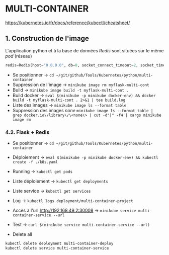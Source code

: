 # MULTI-CONTAINER

https://kubernetes.io/fr/docs/reference/kubectl/cheatsheet/

## 1. Construction de l'image

L'application python et à la base de données *Redis* sont situées sur le même *pod* (réseau)

```python
redis=Redis(host="0.0.0.0", db=0, socket_connect_timeout=2, socket_timeout=2)
```

- Se positionner -> `cd ~/git/github/Tools/Kubernetes/python/multi-container`
- Suppression de l'image -> `minikube image rm myflask-multi-cont`
- Build -> `minikube image build -t myflask-multi-cont .`
- Build docker -> `eval $(minikube -p minikube docker-env) && docker build -t myflask-multi-cont . 2>&1 | tee build.log`
- Liste des images -> `minikube image ls --format table`
- Suppression des images *none* `minikube image ls --format table | grep docker.io\/library\/\<none\> | cut -d"|" -f4 | xargs minikube image rm`

### 4.2. Flask + Redis

- Se positionner -> `cd ~/git/github/Tools/Kubernetes/python/multi-container`
- Déploiement -> `eval $(minikube -p minikube docker-env) && kubectl create -f ./k8s.yaml`
- Running -> `kubectl get pods`
- Liste déploiement -> `kubectl get deployments`
- Liste service -> `kubectl get services`
- Log -> `kubectl logs deployment/multi-container-project` 
- Accès à l'url http://192.168.49.2:30008 -> `minikube service multi-container-service --url` 
- Test -> `curl $(minikube service multi-container-service --url)`


- Delete all

```bash
kubectl delete deployment multi-container-deploy
kubectl delete service multi-container-service
```


